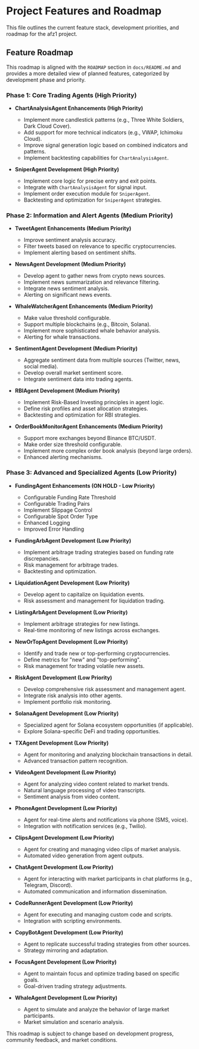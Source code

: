 # Project Features and Roadmap

This file outlines the current feature stack, development priorities, and roadmap for the afz1 project.

## Feature Roadmap

This roadmap is aligned with the `ROADMAP` section in `docs/README.md` and provides a more detailed view of planned features, categorized by development phase and priority.

### Phase 1: Core Trading Agents (High Priority)

*   **ChartAnalysisAgent Enhancements (High Priority)**
    *   Implement more candlestick patterns (e.g., Three White Soldiers, Dark Cloud Cover).
    *   Add support for more technical indicators (e.g., VWAP, Ichimoku Cloud).
    *   Improve signal generation logic based on combined indicators and patterns.
    *   Implement backtesting capabilities for `ChartAnalysisAgent`.

*   **SniperAgent Development (High Priority)**
    *   Implement core logic for precise entry and exit points.
    *   Integrate with `ChartAnalysisAgent` for signal input.
    *   Implement order execution module for `SniperAgent`.
    *   Backtesting and optimization for `SniperAgent` strategies.

### Phase 2: Information and Alert Agents (Medium Priority)

*   **TweetAgent Enhancements (Medium Priority)**
    *   Improve sentiment analysis accuracy.
    *   Filter tweets based on relevance to specific cryptocurrencies.
    *   Implement alerting based on sentiment shifts.

*   **NewsAgent Development (Medium Priority)**
    *   Develop agent to gather news from crypto news sources.
    *   Implement news summarization and relevance filtering.
    *   Integrate news sentiment analysis.
    *   Alerting on significant news events.

*   **WhaleWatcherAgent Enhancements (Medium Priority)**
    *   Make value threshold configurable.
    *   Support multiple blockchains (e.g., Bitcoin, Solana).
    *   Implement more sophisticated whale behavior analysis.
    *   Alerting for whale transactions.

*   **SentimentAgent Development (Medium Priority)**
    *   Aggregate sentiment data from multiple sources (Twitter, news, social media).
    *   Develop overall market sentiment score.
    *   Integrate sentiment data into trading agents.

*   **RBIAgent Development (Medium Priority)**
    *   Implement Risk-Based Investing principles in agent logic.
    *   Define risk profiles and asset allocation strategies.
    *   Backtesting and optimization for RBI strategies.

*   **OrderBookMonitorAgent Enhancements (Medium Priority)**
    *   Support more exchanges beyond Binance BTC/USDT.
    *   Make order size threshold configurable.
    *   Implement more complex order book analysis (beyond large orders).
    *   Enhanced alerting mechanisms.

### Phase 3: Advanced and Specialized Agents (Low Priority)

*   **FundingAgent Enhancements (ON HOLD - Low Priority)**
    *   Configurable Funding Rate Threshold
    *   Configurable Trading Pairs
    *   Implement Slippage Control
    *   Configurable Spot Order Type
    *   Enhanced Logging
    *   Improved Error Handling

*   **FundingArbAgent Development (Low Priority)**
    *   Implement arbitrage trading strategies based on funding rate discrepancies.
    *   Risk management for arbitrage trades.
    *   Backtesting and optimization.

*   **LiquidationAgent Development (Low Priority)**
    *   Develop agent to capitalize on liquidation events.
    *   Risk assessment and management for liquidation trading.

*   **ListingArbAgent Development (Low Priority)**
    *   Implement arbitrage strategies for new listings.
    *   Real-time monitoring of new listings across exchanges.

*   **NewOrTopAgent Development (Low Priority)**
    *   Identify and trade new or top-performing cryptocurrencies.
    *   Define metrics for "new" and "top-performing".
    *   Risk management for trading volatile new assets.

*   **RiskAgent Development (Low Priority)**
    *   Develop comprehensive risk assessment and management agent.
    *   Integrate risk analysis into other agents.
    *   Implement portfolio risk monitoring.

*   **SolanaAgent Development (Low Priority)**
    *   Specialized agent for Solana ecosystem opportunities (if applicable).
    *   Explore Solana-specific DeFi and trading opportunities.

*   **TXAgent Development (Low Priority)**
    *   Agent for monitoring and analyzing blockchain transactions in detail.
    *   Advanced transaction pattern recognition.

*   **VideoAgent Development (Low Priority)**
    *   Agent for analyzing video content related to market trends.
    *   Natural language processing of video transcripts.
    *   Sentiment analysis from video content.

*   **PhoneAgent Development (Low Priority)**
    *   Agent for real-time alerts and notifications via phone (SMS, voice).
    *   Integration with notification services (e.g., Twilio).

*   **ClipsAgent Development (Low Priority)**
    *   Agent for creating and managing video clips of market analysis.
    *   Automated video generation from agent outputs.

*   **ChatAgent Development (Low Priority)**
    *   Agent for interacting with market participants in chat platforms (e.g., Telegram, Discord).
    *   Automated communication and information dissemination.

*   **CodeRunnerAgent Development (Low Priority)**
    *   Agent for executing and managing custom code and scripts.
    *   Integration with scripting environments.

*   **CopyBotAgent Development (Low Priority)**
    *   Agent to replicate successful trading strategies from other sources.
    *   Strategy mirroring and adaptation.

*   **FocusAgent Development (Low Priority)**
    *   Agent to maintain focus and optimize trading based on specific goals.
    *   Goal-driven trading strategy adjustments.

*   **WhaleAgent Development (Low Priority)**
    *   Agent to simulate and analyze the behavior of large market participants.
    *   Market simulation and scenario analysis.

This roadmap is subject to change based on development progress, community feedback, and market conditions.

<!-- Add more features below as needed -->